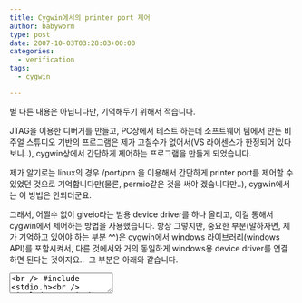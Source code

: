 ```yaml
---
title: Cygwin에서의 printer port 제어
author: babyworm
type: post
date: 2007-10-03T03:28:03+00:00
categories:
  - verification
tags:
  - cygwin

---
```

별 다른 내용은 아닙니다만, 기억해두기 위해서 적습니다. 

JTAG을 이용한 디버거를 만들고, PC상에서 테스트 하는데 소프트웨어 팀에서 만든 비주얼 스튜디오 기반의 프로그램은 제가 고칠수가 없어서(VS 라이센스가 한정되어 있다보니..), cygwin상에서 간단하게 제어하는 프로그램을 만들게 되었습니다. 

제가 알기로는 linux의 경우 /port/prn 을 이용해서 간단하게 printer port를 제어할 수 있었던 것으로 기억합니다만(물론, permio같은 것을 써야 겠습니다만..), cygwin에서는 이 방법은 안되더군요. 

그래서, 어쩔수 없이 giveio라는 범용 device driver를 하나 올리고, 이걸 통해서 cygwin에서 제어하는 방법을 사용했습니다. 항상 그렇지만, 중요한 부분(말하자면, 제가 기억하고 있어야 하는 부분 ^^)은 cygwin에서 windows 라이브러리(windows API)를 포함시켜서, 다른 것에서와 거의 동일하게 windows용 device driver를 연결하면 된다는 것이지요..&nbsp; 그 부분은 아래와 같습니다. 

<textarea name="code" class="c++"><br /> #include <stdio.h><br /> #include <sys/io.h><br /> #include <windows.h><br /> #define BASE_LPT 0x378<br /> #define TDI 0x1<br /> #define TMS 0x2<br /> #define TCK 0x4<br /> #define TRST 0x8<br /> #define TDO 0x40</p> 

<p>
  void init_jtag() ;
</p>

<p>
  int main (int argc, char *argv[])<br /> {<br /> int fd;
</p>

<p>
  printf (&#8220;testing program\n&#8221;);
</p>

<p>
  OSVERSIONINFO osvs;<br /> osvs.dwOSVersionInfoSize = sizeof(OSVERSIONINFO);<br /> GetVersionEx(&osvs);
</p>

<p>
  if(osvs.dwPlatformId == VER_PLATFORM_WIN32_NT) {<br /> printf(&#8220;win 32\n&#8221;);<br /> HANDLE handle;
</p>

<p>
  handle = CreateFile(&#8220;\\\\.\\giveio&#8221;, GENERIC_READ, 0, NULL,<br /> OPEN_EXISTING, FILE_ATTRIBUTE_NORMAL, NULL);
</p>

<p>
  if(handle == INVALID_HANDLE_VALUE) {<br /> fprintf(stderr,&#8221;Couldn&#8217;t access giveio device&#8221;);<br /> }<br /> CloseHandle(handle);<br /> }<br /> else {<br /> printf(&#8220;Not a win 32\n&#8221;);<br /> }
</p>

<p>
  init_jtag();
</p>

<p>
  return 0;<br /> }<br /> </textarea>
</p>
